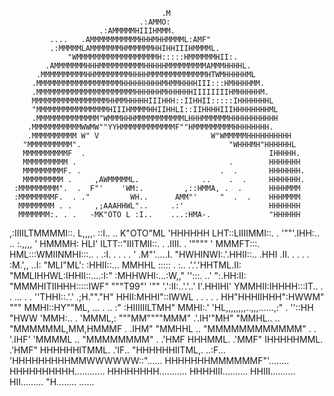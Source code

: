 

                                      .M
                                 .:AMMO:
                        .:AMMMMMHIIIHMMM.
             ....   .AMMMMMMMMMMMHHHMHHMMMML:AMF"
             .:MMMMMLAMMMMMMMHMMMMMMHHIHHIIIHMMMML.
                 "WMMMMMMMMMMMMMMMMMMH:::::HMMMMMMHII:.
            .AMMMMMMMHHHMMMMMMMMMMHHHHHMMMMMMMMMAMMMHHHHL.
          .MMMMMMMMMMHHMMMMMMMMHHHHMMMMMMMMMMMMMHTWMHHHHHML
         .MMMMMMMMMMMMMMMMMMMHHHHHHHHHMHMMHHHHIII:::HMHHHHMM.
         .MMMMMMMMMMMMMMMMMMMMMMHHHHHHMHHHHHHIIIIIIIIHMHHHHHM.
         MMMMMMMMMMMMMMMMMHHMMHHHHHIIIHHH::IIHHII:::::IHHHHHHHL
         "MMMMMMMMMMMMMMMMHIIIHMMMMHHIIHHLI::IIHHHHIIIHHHHHHHHML
         .MMMMMMMMMMMMMM"WMMMHHHMMMMMMMMMMMLHHHMMMMMMHHHHHHHHHHH
        .MMMMMMMMMMMWWMW""YYHMMMMMMMMMMMMF""HMMMMMMMMMHHHHHHHH.
        .MMMMMMMMMM W" V                         W"WMMMMMHHHHHHHHHH
       "MMMMMMMMMM".                                 "WHHHMH"HHHHHHL
       MMMMMMMMMMF  .                                         IHHHHH.
       MMMMMMMMMM .                                  .        HHHHHHH
       MMMMMMMMMF. .                               .  .       HHHHHHH.
       MMMMMMMMM .     ,AWMMMMML.              ..    .  .     HHHHHHH.
     :MMMMMMMMM".  .  F"'    'WM:.         ,::HMMA, .  .      HHHHMMM
     :MMMMMMMMF.  . ."         WH..      AMM"'     "  .  .    HHHMMMM
      MMMMMMMM . .     ,;AAAHHWL"..     .:'                   HHHHHHH
      MMMMMMM:. . .   -MK"OTO L :I..    ...:HMA-.             "HHHHHH
 ,:IIIILTMMMMI::.      L,,,,.  ::I..    .. K"OTO"ML           'HHHHHH
 LHT::LIIIIMMI::. .      '""'.IHH:..    .. :.,,,,           '  HMMMH: HLI'
 ILTT::"IIITMII::.  .         .IIII.     . '""""             ' MMMFT:::.
 HML:::WMIINMHI:::.. .          .:I.     .   . .  .        '  .M"'.....I.
 "HWHINWI:.'.HHII::..          .HHI     .II.    .  .      . . :M.',, ..I:
  "MLI"ML': :HHII::...        MMHHL     :::::  . :..      .'.'.'HHTML.II:
   "MMLIHHWL:IHHII::....:I:" :MHHWHI:...:W,,"  '':::.      ..'  ":.HH:II:
     "MMMHITIIHHH:::::IWF"    """T99"'  '""    '.':II:..'.'..'  I'.HHIHI'
       YMMHII:IHHHH:::IT..     . .   ...  . .    ''THHI::.'.' .;H.""."H"
         HHII:MHHI"::IWWL     . .     .    .  .     HH"HHHIIHHH":HWWM"
          """ MMHI::HY""ML,          ...     . ..  :"  :HIIIIIILTMH"
               MMHI:.'    'HL,,,,,,,,..,,,......,:" . ''::HH "HWW
               'MMH:..   . 'MMML,: """MM""""MMM"      .'.IH'"MH"
                "MMHL..   .. "MMMMMML,MM,HMMMF    .   .IHM"
                  "MMHHL    .. "MMMMMMMMMMMM"  . .  '.IHF'
                    'MMMML    .. "MMMMMMMM"  .     .'HMF
                     HHHMML.                    .'MMF"
                    IHHHHHMML.               .'HMF"
                    HHHHHHITMML.           .'IF..
                    "HHHHHHIITML,.       ..:F...
                     'HHHHHHHHHMMWWWWWW::"......
                       HHHHHHHMMMMMMF"'........
                        HHHHHHHHHH............
                          HHHHHHHH...........
                           HHHHIII..........
                            HHIII..........
                             HII.........
                              "H........
                                ...... 
